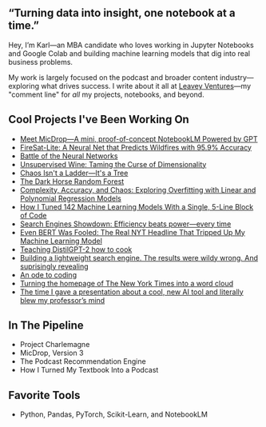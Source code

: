 ## “Turning data into insight, one notebook at a time.”

Hey, I’m Karl—an MBA candidate who loves working in Jupyter Notebooks and Google Colab and building machine learning models that dig into real business problems.

My work is largely focused on the podcast and broader content industry—exploring what drives success. I write about it all at [Leavey Ventures](https://leaveyventures.substack.com)—my "comment line" for *all* my projects, notebooks, and beyond.

## Cool Projects I've Been Working On
- [Meet MicDrop—A mini, proof-of-concept NotebookLM Powered by GPT](https://github.com/karlbuscheck/micdrop-notebooklm-gpt)
- [FireSat-Lite: A Neural Net that Predicts Wildfires with 95.9% Accuracy](https://github.com/karlbuscheck/firesat-lite)
- [Battle of the Neural Networks](https://github.com/karlbuscheck/battle-of-the-neural-networks)
- [Unsupervised Wine: Taming the Curse of Dimensionality](https://github.com/karlbuscheck/unsupervised-wine)
- [Chaos Isn't a Ladder—It's a Tree](https://github.com/karlbuscheck/chaos-is-a-tree)
- [The Dark Horse Random Forest](https://github.com/karlbuscheck/darkhorse-regression)
- [Complexity, Accuracy, and Chaos: Exploring Overfitting with Linear and Polynomial Regression Models](https://github.com/karlbuscheck/exploring_linear_vs_polynomial_regression)
- [How I Tuned 142 Machine Learning Models With a Single, 5-Line Block of Code](https://github.com/karlbuscheck/knn-142-models)
- [Search Engines Showdown: Efficiency beats power—every time](https://github.com/karlbuscheck/semantic-search-engines)
- [Even BERT Was Fooled: The Real NYT Headline That Tripped Up My Machine Learning Model](https://github.com/karlbuscheck/fine-tuning-distilbert-fake-news-classifier)
- [Teaching DistilGPT-2 how to cook](https://github.com/karlbuscheck/teaching-gpt2-to-cook)
- [Building a lightweight search engine. The results were wildy wrong. And suprisingly revealing](https://github.com/karlbuscheck/building-a-search-engine-from-scratch)
- [An ode to coding](https://leaveyventures.substack.com/p/an-ode-to-coding)
- [Turning the homepage of The New York Times into a word cloud](https://github.com/karlbuscheck/nyt-wordcloud)
- [The time I gave a presentation about a cool, new AI tool and literally blew my professor’s mind](https://leaveyventures.substack.com/p/i-gave-a-presentation-about-a-cool)

## In The Pipeline
- Project Charlemagne
- MicDrop, Version 3
- The Podcast Recommendation Engine
- How I Turned My Textbook Into a Podcast

## Favorite Tools
- Python, Pandas, PyTorch, Scikit-Learn, and NotebookLM
